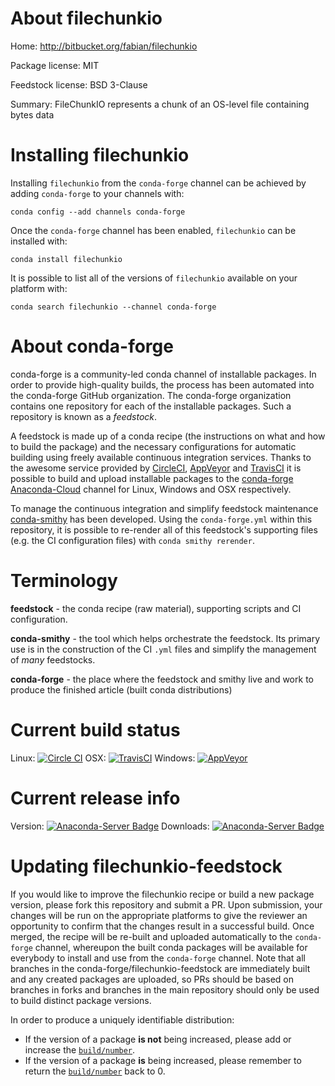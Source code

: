 About filechunkio
=================

Home: http://bitbucket.org/fabian/filechunkio

Package license: MIT

Feedstock license: BSD 3-Clause

Summary: FileChunkIO represents a chunk of an OS-level file containing bytes data



Installing filechunkio
======================

Installing `filechunkio` from the `conda-forge` channel can be achieved by adding `conda-forge` to your channels with:

```
conda config --add channels conda-forge
```

Once the `conda-forge` channel has been enabled, `filechunkio` can be installed with:

```
conda install filechunkio
```

It is possible to list all of the versions of `filechunkio` available on your platform with:

```
conda search filechunkio --channel conda-forge
```


About conda-forge
=================

conda-forge is a community-led conda channel of installable packages.
In order to provide high-quality builds, the process has been automated into the
conda-forge GitHub organization. The conda-forge organization contains one repository
for each of the installable packages. Such a repository is known as a *feedstock*.

A feedstock is made up of a conda recipe (the instructions on what and how to build
the package) and the necessary configurations for automatic building using freely
available continuous integration services. Thanks to the awesome service provided by
[CircleCI](https://circleci.com/), [AppVeyor](http://www.appveyor.com/)
and [TravisCI](https://travis-ci.org/) it is possible to build and upload installable
packages to the [conda-forge](https://anaconda.org/conda-forge)
[Anaconda-Cloud](http://docs.anaconda.org/) channel for Linux, Windows and OSX respectively.

To manage the continuous integration and simplify feedstock maintenance
[conda-smithy](http://github.com/conda-forge/conda-smithy) has been developed.
Using the ``conda-forge.yml`` within this repository, it is possible to re-render all of
this feedstock's supporting files (e.g. the CI configuration files) with ``conda smithy rerender``.


Terminology
===========

**feedstock** - the conda recipe (raw material), supporting scripts and CI configuration.

**conda-smithy** - the tool which helps orchestrate the feedstock.
                   Its primary use is in the construction of the CI ``.yml`` files
                   and simplify the management of *many* feedstocks.

**conda-forge** - the place where the feedstock and smithy live and work to
                  produce the finished article (built conda distributions)

Current build status
====================

Linux: [![Circle CI](https://circleci.com/gh/conda-forge/filechunkio-feedstock.svg?style=shield)](https://circleci.com/gh/conda-forge/filechunkio-feedstock)
OSX: [![TravisCI](https://travis-ci.org/conda-forge/filechunkio-feedstock.svg?branch=master)](https://travis-ci.org/conda-forge/filechunkio-feedstock)
Windows: [![AppVeyor](https://ci.appveyor.com/api/projects/status/github/conda-forge/filechunkio-feedstock?svg=True)](https://ci.appveyor.com/project/conda-forge/filechunkio-feedstock/branch/master)

Current release info
====================
Version: [![Anaconda-Server Badge](https://anaconda.org/conda-forge/filechunkio/badges/version.svg)](https://anaconda.org/conda-forge/filechunkio)
Downloads: [![Anaconda-Server Badge](https://anaconda.org/conda-forge/filechunkio/badges/downloads.svg)](https://anaconda.org/conda-forge/filechunkio)


Updating filechunkio-feedstock
==============================

If you would like to improve the filechunkio recipe or build a new
package version, please fork this repository and submit a PR. Upon submission,
your changes will be run on the appropriate platforms to give the reviewer an
opportunity to confirm that the changes result in a successful build. Once
merged, the recipe will be re-built and uploaded automatically to the
`conda-forge` channel, whereupon the built conda packages will be available for
everybody to install and use from the `conda-forge` channel.
Note that all branches in the conda-forge/filechunkio-feedstock are
immediately built and any created packages are uploaded, so PRs should be based
on branches in forks and branches in the main repository should only be used to
build distinct package versions.

In order to produce a uniquely identifiable distribution:
 * If the version of a package **is not** being increased, please add or increase
   the [``build/number``](http://conda.pydata.org/docs/building/meta-yaml.html#build-number-and-string).
 * If the version of a package **is** being increased, please remember to return
   the [``build/number``](http://conda.pydata.org/docs/building/meta-yaml.html#build-number-and-string)
   back to 0.
